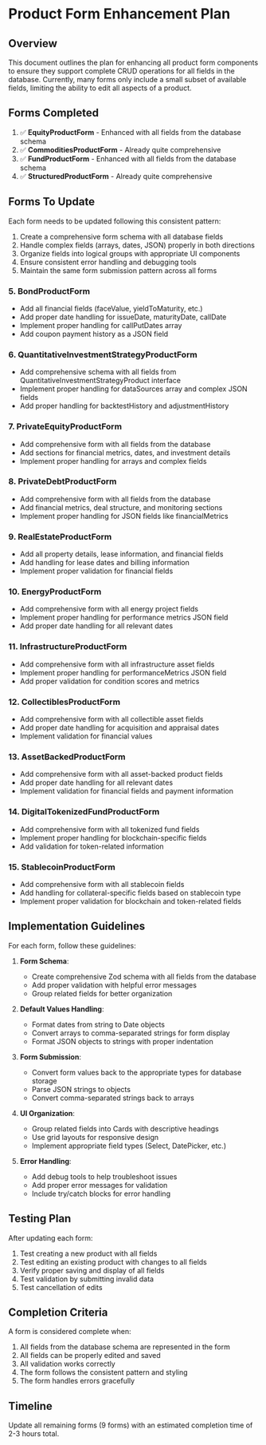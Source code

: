 # Product Form Enhancement Plan

## Overview

This document outlines the plan for enhancing all product form components to ensure they support complete CRUD operations for all fields in the database. Currently, many forms only include a small subset of available fields, limiting the ability to edit all aspects of a product.

## Forms Completed

1. ✅ **EquityProductForm** - Enhanced with all fields from the database schema
2. ✅ **CommoditiesProductForm** - Already quite comprehensive
3. ✅ **FundProductForm** - Enhanced with all fields from the database schema
4. ✅ **StructuredProductForm** - Already quite comprehensive

## Forms To Update

Each form needs to be updated following this consistent pattern:

1. Create a comprehensive form schema with all database fields
2. Handle complex fields (arrays, dates, JSON) properly in both directions
3. Organize fields into logical groups with appropriate UI components
4. Ensure consistent error handling and debugging tools
5. Maintain the same form submission pattern across all forms

### 5. BondProductForm

- Add all financial fields (faceValue, yieldToMaturity, etc.)
- Add proper date handling for issueDate, maturityDate, callDate
- Implement proper handling for callPutDates array
- Add coupon payment history as a JSON field

### 6. QuantitativeInvestmentStrategyProductForm

- Add comprehensive schema with all fields from QuantitativeInvestmentStrategyProduct interface
- Implement proper handling for dataSources array and complex JSON fields
- Add proper handling for backtestHistory and adjustmentHistory

### 7. PrivateEquityProductForm

- Add comprehensive form with all fields from the database
- Add sections for financial metrics, dates, and investment details
- Implement proper handling for arrays and complex fields

### 8. PrivateDebtProductForm

- Add comprehensive form with all fields from the database
- Add financial metrics, deal structure, and monitoring sections
- Implement proper handling for JSON fields like financialMetrics

### 9. RealEstateProductForm

- Add all property details, lease information, and financial fields
- Add handling for lease dates and billing information
- Implement proper validation for financial fields

### 10. EnergyProductForm

- Add comprehensive form with all energy project fields
- Implement proper handling for performance metrics JSON field
- Add proper date handling for all relevant dates

### 11. InfrastructureProductForm

- Add comprehensive form with all infrastructure asset fields
- Implement proper handling for performanceMetrics JSON field
- Add proper validation for condition scores and metrics

### 12. CollectiblesProductForm

- Add comprehensive form with all collectible asset fields
- Add proper date handling for acquisition and appraisal dates
- Implement validation for financial values

### 13. AssetBackedProductForm

- Add comprehensive form with all asset-backed product fields
- Add proper date handling for all relevant dates
- Implement validation for financial fields and payment information

### 14. DigitalTokenizedFundProductForm

- Add comprehensive form with all tokenized fund fields
- Implement proper handling for blockchain-specific fields
- Add validation for token-related information

### 15. StablecoinProductForm

- Add comprehensive form with all stablecoin fields
- Add handling for collateral-specific fields based on stablecoin type
- Implement proper validation for blockchain and token-related fields

## Implementation Guidelines

For each form, follow these guidelines:

1. **Form Schema**:
   - Create comprehensive Zod schema with all fields from the database
   - Add proper validation with helpful error messages
   - Group related fields for better organization

2. **Default Values Handling**:
   - Format dates from string to Date objects
   - Convert arrays to comma-separated strings for form display
   - Format JSON objects to strings with proper indentation

3. **Form Submission**:
   - Convert form values back to the appropriate types for database storage
   - Parse JSON strings to objects
   - Convert comma-separated strings back to arrays

4. **UI Organization**:
   - Group related fields into Cards with descriptive headings
   - Use grid layouts for responsive design
   - Implement appropriate field types (Select, DatePicker, etc.)

5. **Error Handling**:
   - Add debug tools to help troubleshoot issues
   - Add proper error messages for validation
   - Include try/catch blocks for error handling

## Testing Plan

After updating each form:

1. Test creating a new product with all fields
2. Test editing an existing product with changes to all fields
3. Verify proper saving and display of all fields
4. Test validation by submitting invalid data
5. Test cancellation of edits

## Completion Criteria

A form is considered complete when:

1. All fields from the database schema are represented in the form
2. All fields can be properly edited and saved
3. All validation works correctly
4. The form follows the consistent pattern and styling
5. The form handles errors gracefully

## Timeline

Update all remaining forms (9 forms) with an estimated completion time of 2-3 hours total.
